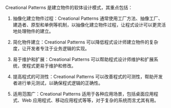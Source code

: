 

Creational Patterns 是建立物件的软体设计模式，其重点包括：

1. 抽像化建立物件过程：Creational Patterns 通常使用工厂方法、抽像工厂、建造者、原型和单例等机制，以抽像化建立物件过程，让程式设计可以更灵活地处理物件的建立。

2. 简化物件建立：Creational Patterns 可以降低程式设计师建立物件的复杂度，让开发者专注于业务逻辑的实现。

3. 易于维护和扩展：Creational Patterns 可以帮助程式设计师维护和扩展系统，使程式更易于维护和修改。

4. 提高程式的可测性：Creational Patterns 可以改善程式的可测性，帮助开发者进行单元测试，以确保程式逻辑的正确性。

5. 适用范围广：Creational Patterns 适用于各种应用场景，包括桌面应用程式、Web 应用程式、移动应用程式等等，对于复杂的系统而言尤其有用。